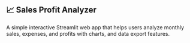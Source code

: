 ## 📈 Sales Profit Analyzer
A simple interactive Streamlit web app that helps users analyze monthly sales, expenses, and profits with charts, and data export features.

